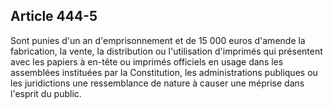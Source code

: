 Article 444-5
----
Sont punies d'un an d'emprisonnement et de 15 000 euros d'amende la fabrication,
la vente, la distribution ou l'utilisation d'imprimés qui présentent avec les
papiers à en-tête ou imprimés officiels en usage dans les assemblées instituées
par la Constitution, les administrations publiques ou les juridictions une
ressemblance de nature à causer une méprise dans l'esprit du public.
